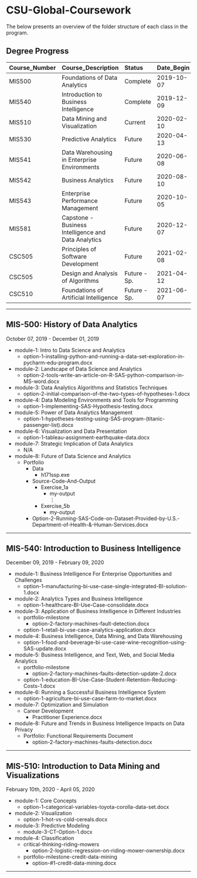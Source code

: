 # CSU-Global-Coursework

The below presents an overview of the folder structure of each class in the program.

## Degree Progress

|Course_Number |Course_Description                                  |Status       |Date_Begin |Date_End   |
|:-------------|:---------------------------------------------------|:------------|:----------|:----------|
|MIS500        |Foundations of Data Analytics                       |Complete     |2019-10-07 |2019-12-01 |
|MIS540        |Introduction to Business Intelligence               |Complete     |2019-12-09 |2020-02-09 |
|MIS510        |Data Mining and Visualization                       |Current      |2020-02-10 |2020-04-05 |
|MIS530        |Predictive Analytics                                |Future       |2020-04-13 |2020-06-07 |
|MIS541        |Data Warehousing in Enterprise Environments         |Future       |2020-06-08 |2020-08-02 |
|MIS542        |Business Analytics                                  |Future       |2020-08-10 |2020-10-04 |
|MIS543        |Enterprise Performance Management                   |Future       |2020-10-05 |2020-11-29 |
|MIS581        |Capstone - Business Intelligence and Data Analytics |Future       |2020-12-07 |2020-02-07 |
|CSC505        |Principles of Software Development                  |Future       |2021-02-08 |2021-04-04 |
|CSC505        |Design and Analysis of Algorithms                   |Future - Sp. |2021-04-12 |2021-06-06 |
|CSC510        |Foundations of Artificial Intelligence              |Future - Sp. |2021-06-07 |2021-08-01 |

***

## MIS-500: History of Data Analytics

October 07, 2019 - December 01, 2019

* module-1: Intro to Data Science and Analytics
    - option-1-installing-python-and-running-a-data-set-exploration-in-pycharm-edu-program.docx
* module-2: Landscape of Data Science and Analytics
    - option-2-tools-write-an-article-on-R-SAS-python-comparison-in-MS-word.docx
* module-3: Data Analytics Algorithms and Statistics Techniques
    - option-2-initial-comparison-of-the-two-types-of-hypotheses-1.docx
* module-4: Data Modeling Environments and Tools for Programming
    - option-1-implementing-SAS-Hypothesis-testing.docx
* module-5: Power of Data Analytics Management
    - option-1-hypotheses-testing-using-SAS-program-(titanic-passenger-list).docx
* module-6: Visualization and Data Presentation
    - option-1-tableau-assignment-earthquake-data.docx
* module-7: Strategic Implication of Data Analytics
    - N/A
* module-8: Future of Data Science and Analytics
    - Portfolio
        + Data
            - h171ssp.exe
        + Source-Code-And-Output
            - Exercise_1a
                + my-output <br/>
<span>&#8942;</span>
            - Exercise_5b
                + my-output
        + Option-2-Running-SAS-Code-on-Dataset-Provided-by-U.S.-Department-of-Health-&-Human-Services.docx
        
*** 

## MIS-540: Introduction to Business Intelligence

December 09, 2019 - February 09, 2020

* module-1: Business Intelligence For Enterprise Opportunities and Challenges
    - option-1-manufacturing-bi-use-case-single-integrated-BI-solution-1.docx
* module-2: Analytics Types and Business Intelligence
    - option-1-healthcare-BI-Use-Case-consolidate.docx
* module-3: Application of Business Intelligence in Different Industries
    - portfolio-milestone
        + option-2-factory-machines-fault-detection.docx
    - option-1-retail-bi-use-case-analytics-application.docx
* module-4: Business Intelligence, Data Mining, and Data Warehousing
    - option-1-food-and-beverage-bi-use-case-wine-recognition-using-SAS-update.docx
* module-5: Business Intelligence, and Text, Web, and Social Media Analytics
    - portfolio-milestone
        + option-2-factory-machines-faults-detection-update-2.docx
    - option-1-education-BI-Use-Case-Student-Retention-Reducing-Costs-1.docx
* module-6: Running a Successful Business Intelligence System
    - option-1-agriculture-bi-use-case-farm-to-market.docx
* module-7: Optimization and Simulation
    - Career Development
        + Practitioner Experience.docx
* module-8: Future and Trends in Business Intelligence Impacts on Data Privacy
    - Portfolio: Functional Requirements Document
        + option-2-factory-machines-faults-detection.docx
        
***

## MIS-510: Introduction to Data Mining and Visualizations

February 10th, 2020 - April 05, 2020

* module-1: Core Concepts
    - option-1-categorical-variables-toyota-corolla-data-set.docx
* module-2: Visualization
    - option-1-hot-vs-cold-cereals.docx
* module-3: Predictive Modeling
    - module-3-CT-Option-1.docx
* module-4: Classification
    - critical-thinking-riding-mowers
        + option-2-logistic-regression-on-riding-mower-ownership.docx
    - portfolio-milestone-credit-data-mining
        + option-#1-credit-data-mining.docx
        
***
